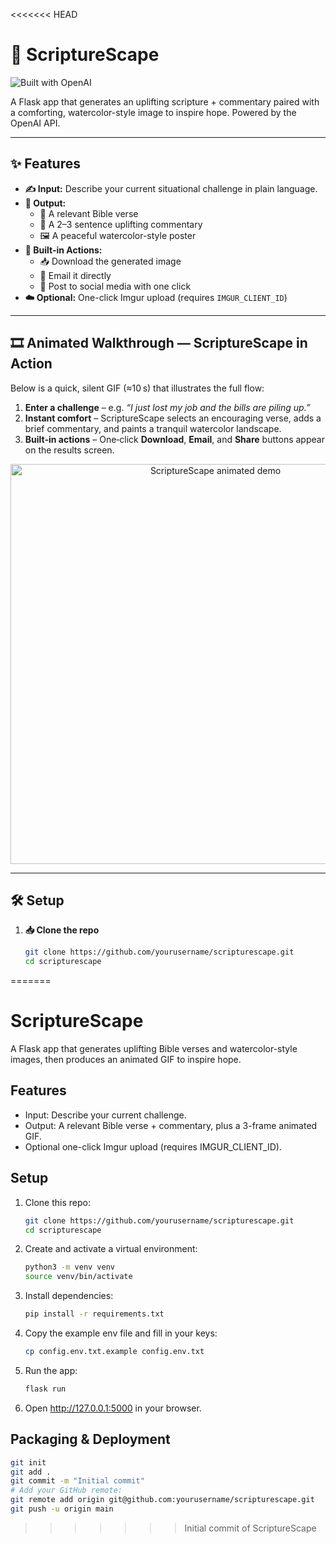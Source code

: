 <<<<<<< HEAD
# 📜 ScriptureScape

![Built with OpenAI](https://img.shields.io/badge/Built%20with-OpenAI-blueviolet)

A Flask app that generates an uplifting scripture + commentary paired with a comforting, watercolor-style image to inspire hope. Powered by the OpenAI API.

---


## ✨ Features

- **✍️ Input:** Describe your current situational challenge in plain language.  
- **🎨 Output:**  
  - 📖 A relevant Bible verse   
  - 💬 A 2–3 sentence uplifting commentary  
  - 🖼️ A peaceful watercolor-style poster   
- **🚀 Built-in Actions:**  
  - 📥 Download the generated image  
  - 📧 Email it directly  
  - 📱 Post to social media with one click  
- **☁️ Optional:** One-click Imgur upload (requires `IMGUR_CLIENT_ID`)

---

## 🎞️ Animated Walkthrough — ScriptureScape in Action

Below is a quick, silent GIF (≈10 s) that illustrates the full flow:

1. **Enter a challenge** – e.g. *“I just lost my job and the bills are piling up.”*
2. **Instant comfort** – ScriptureScape selects an encouraging verse, adds a brief commentary, and paints a tranquil watercolor landscape.
3. **Built‑in actions** – One‑click **Download**, **Email**, and **Share** buttons appear on the results screen.

<p align="center">
  <img src="docs/scripturescape-demo.gif" alt="ScriptureScape animated demo" width="640">
</p>

---

## 🛠️ Setup

1. **📥 Clone the repo**  
   ```bash
   git clone https://github.com/yourusername/scripturescape.git
   cd scripturescape
=======
# ScriptureScape

A Flask app that generates uplifting Bible verses and watercolor-style images,
then produces an animated GIF to inspire hope.

## Features

- Input: Describe your current challenge.
- Output: A relevant Bible verse + commentary, plus a 3-frame animated GIF.
- Optional one-click Imgur upload (requires IMGUR_CLIENT_ID).

## Setup

1. Clone this repo:
   ```bash
   git clone https://github.com/yourusername/scripturescape.git
   cd scripturescape
   ```

2. Create and activate a virtual environment:
   ```bash
   python3 -m venv venv
   source venv/bin/activate
   ```

3. Install dependencies:
   ```bash
   pip install -r requirements.txt
   ```

4. Copy the example env file and fill in your keys:
   ```bash
   cp config.env.txt.example config.env.txt
   ```

5. Run the app:
   ```bash
   flask run
   ```

6. Open http://127.0.0.1:5000 in your browser.

## Packaging & Deployment

```bash
git init
git add .
git commit -m "Initial commit"
# Add your GitHub remote:
git remote add origin git@github.com:yourusername/scripturescape.git
git push -u origin main
```
>>>>>>> Initial commit of ScriptureScape
